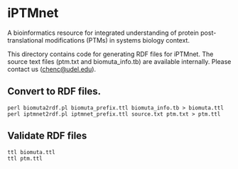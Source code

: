 # iPTMnet 

A bioinformatics resource for integrated understanding of protein post-translational modifications (PTMs) in systems biology context.

This directory contains code for generating RDF files for iPTMnet. The source text files (ptm.txt and biomuta_info.tb) are available internally. 
Please contact us (chenc@udel.edu).

## Convert to RDF files.

```
perl biomuta2rdf.pl biomuta_prefix.ttl biomuta_info.tb > biomuta.ttl 
perl iptmnet2rdf.pl iptmnet_prefix.ttl source.txt ptm.txt > ptm.ttl 
```

## Validate RDF files

```
ttl biomuta.ttl
ttl ptm.ttl
```
